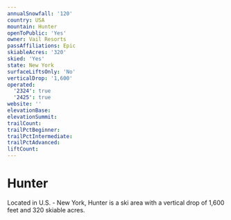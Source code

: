 ```yaml
---
annualSnowfall: '120'
country: USA
mountain: Hunter
openToPublic: 'Yes'
owner: Vail Resorts
passAffiliations: Epic
skiableAcres: '320'
skied: 'Yes'
state: New York
surfaceLiftsOnly: 'No'
verticalDrop: '1,600'
operated:
  '2324': true
  '2425': true
website: ''
elevationBase:
elevationSummit:
trailCount:
trailPctBeginner:
trailPctIntermediate:
trailPctAdvanced:
liftCount:
---
```



# Hunter

Located in U.S. - New York, Hunter is a ski area with a vertical drop of 1,600 feet and 320 skiable acres.
